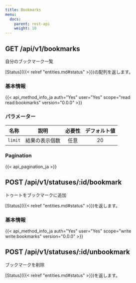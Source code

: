 ```yaml
---
title: Bookmarks
menu:
  docs:
    parent: rest-api
    weight: 10
---
```


## GET /api/v1/bookmarks

自分のブックマーク一覧

[Status]({{< relref "entities.md#status" >}})の配列を返します。

### 基本情報

{{< api_method_info_ja auth="Yes" user="Yes" scope="read read:bookmarks" version="0.0.0" >}}

### パラメーター

|名称|説明|必要性|デフォルト値|
|----|-----------|:------:|:-----:|
| `limit` | 結果の表示個数 | 任意 | 20 |

### Pagination

{{< api_pagination_ja >}}

## POST /api/v1/statuses/:id/bookmark

トゥートをブックマークに追加

[Status]({{< relref "entities.md#status" >}})を返します。

### 基本情報

{{< api_method_info_ja auth="Yes" user="Yes" scope="write write:bookmarks" version="0.0.0" >}}

## POST /api/v1/statuses/:id/unbookmark

ブックマークを削除

[Status]({{< relref "entities.md#status" >}})を返します。

